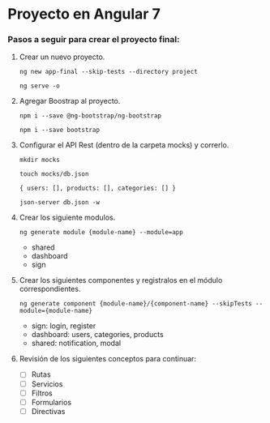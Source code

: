 # Proyecto en Angular 7

### Pasos a seguir para crear el proyecto final:

1. Crear un nuevo proyecto.

   ``ng new app-final --skip-tests --directory project``

   ``ng serve -o``

2. Agregar Boostrap al proyecto.
   
   ``npm i --save @ng-bootstrap/ng-bootstrap``
   
   ``npm i --save bootstrap``

3. Configurar el API Rest (dentro de la carpeta mocks) y correrlo.

   ``mkdir mocks``
   
   ``touch mocks/db.json``
   
   ``{ users: [], products: [], categories: [] }``
   
   ``json-server db.json -w`` 

4. Crear los siguiente modulos.

   ``ng generate module {module-name} --module=app``

   + shared
   + dashboard
   + sign

5. Crear los siguientes componentes y registralos en el módulo correspondientes.
   
   ``ng generate component {module-name}/{component-name} --skipTests --module={module-name}``

   + sign: login, register
   + dashboard: users, categories, products
   + shared: notification, modal

6. Revisión de los siguientes conceptos para continuar:
   + [ ] Rutas
   + [ ] Servicios
   + [ ] Filtros
   + [ ] Formularios
   + [ ] Directivas
